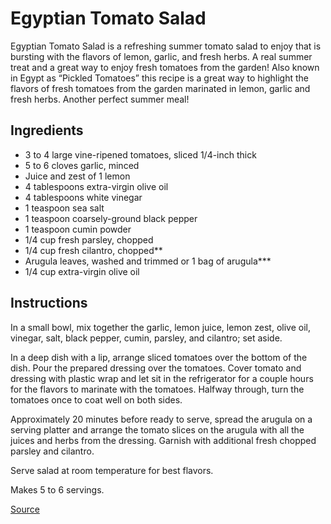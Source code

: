 # Egyptian Tomato Salad

Egyptian Tomato Salad is a refreshing summer tomato salad to enjoy that is bursting with the flavors of lemon, garlic, and fresh herbs.  A real summer treat and a great way to enjoy fresh tomatoes from the garden!   Also known in Egypt as “Pickled Tomatoes” this recipe is a great way to highlight the flavors of fresh tomatoes from the garden marinated in lemon, garlic and fresh herbs.  Another perfect summer meal!

## Ingredients

* 3 to 4 large vine-ripened tomatoes, sliced 1/4-inch thick
* 5 to 6 cloves garlic, minced 
* Juice and zest of 1 lemon
* 4 tablespoons extra-virgin olive oil
* 4 tablespoons white vinegar 
* 1 teaspoon sea salt 
* 1 teaspoon coarsely-ground black pepper
* 1 teaspoon cumin powder 
* 1/4 cup fresh parsley, chopped 
* 1/4 cup fresh cilantro, chopped**
* Arugula leaves, washed and trimmed or 1 bag of arugula***
* 1/4 cup extra-virgin olive oil

## Instructions

In a small bowl, mix together the garlic, lemon juice, lemon zest, olive oil, vinegar, salt, black pepper, cumin, parsley, and cilantro; set aside.

In a deep dish with a lip, arrange sliced tomatoes over the bottom of the dish.  Pour the prepared dressing over the tomatoes.  Cover tomato and dressing with plastic wrap and let sit in the refrigerator for a couple hours for the flavors to marinate with the tomatoes.   Halfway through, turn the tomatoes once to coat well on both sides.

Approximately 20 minutes before ready to serve, spread the arugula on a serving platter and arrange the tomato slices on the arugula with all the juices and herbs from the dressing.  Garnish with additional fresh chopped parsley and cilantro.

Serve salad at room temperature for best flavors.

Makes 5 to 6 servings.


[Source]( https://whatscookingamerica.net/Salad/Egyptian-Tomato-Salad.htm)
